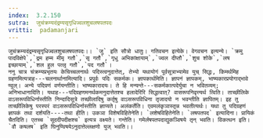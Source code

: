```yaml
---
index:  3.2.150
sutra:  जुचंक्रम्यदंद्रम्यसृगृधिज्वलशुचलषपतपदः
vritti:  padamanjari
---
```


	जुचंक्रम्यदंद्रम्यसृगृधिज्वलशुचलषपतपदः।। `जु` इति सौत्रो धातुः। गतिवचन इत्येके। वेगवचन इत्यन्ये। `क्रमु पादविक्षेपे`,`द्रम हम्म मीमृ गतौ`,`सृ गतौ`,`गृधु अभिकांक्षायाम्`,`ज्वल दीप्तौ`,`शुच शोके`,`लष इच्छायाम्`,`शल हुल पत्लृ गतौ`,`पद गतौ`।
	ननु चात्र चंक्रम्यप्रभृतयः केचिच्चलनार्थः पदिस्त्वनुदात्तेत्, तेभ्यो यथायोगं पूर्वसूत्राभ्यामेव युच् सिद्धः, किमर्थमिह ग्रहणमित्यत्राह---चलनार्थानामित्यादि। प्रपूर्वः पदिः सकर्मकः। ज्ञापकार्थमिति। ज्ञापनं ज्ञापकम्, भाष्यकारप्रयोगाद्भावे ण्वुल्। अन्ये पदिग्रणं वर्णयन्तीति। भाष्यकारादयः। ते हि मन्यन्ते---सकर्मकात्पदेर्युचा न भवितव्यम्; अनिभाधानादिति। यथाह---पदिग्रहणमनर्थकमनुदात्तेतश्च हलादेरिरि सिद्धत्वात्? वासरूपनिवृत्त्यर्थ त्विति। ताच्छीलिके वाऽसरूपविधिर्नास्तीति निन्दादिसूत्रे तच्छीलादिषु कर्तृषु वाऽसरूपविधिना तृजादयो न भवन्तीति ज्ञापितम्। इह तु ताच्छीलिकेषु परस्परं वाऽसरूपविधिर्नास्तीति ज्ञाप्यते। अलंकर्तेति। एवमलंकृञास्तृन्न भवतीत्यर्थः। यथा तु पदिग्रहणं ज्ञापकं तथा दर्शयति----तथा हीति। उकञा विशेषविहितेनेति। `लशेषविहितेनेति। `लषपतपद` इत्यादिना। प्रायिकं चैतदिति। एतच्च `सूददीपदीक्षश्च` इत्यत्र वक्ष्यते। गन्तेति। गमेर्लषपतपदाद्युकञ्विषये तृन् भवति। विकत्थन इति। `वौ कषलष` इति घिनुण्विषयेऽनुदात्तेल्लक्षणो युज् भवति।।
